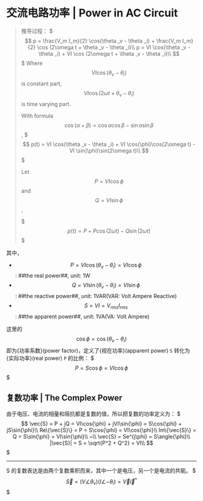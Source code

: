 # 交流电路功率 | Power in AC Circuit

> 推导过程：
> $$$
> p = \frac{V_m I_m}{2} \cos(\theta _v - \theta _i) + \frac{V_m I_m}{2} \cos (2\omega t + \theta _v - \theta _i)\\
> p = VI \cos(\theta _v - \theta _i) + VI \cos (2\omega t + \theta _v - \theta _i)\\
> $$$
> Where $$VI \cos(\theta _v - \theta _i)$$ is constant part, $$VI \cos (2\omega t + \theta _v - \theta _i)$$ is time varying part.
>
> With formula $$\cos(\alpha + \beta) = \cos{\alpha}\cos{\beta} - \sin{\alpha}\sin{\beta}$$,
> $$$
> p(t) = VI \cos(\theta _v - \theta _i) + VI \cos(\phi)\cos(2\omega t) - VI \sin(\phi)\sin(2\omega t)\\
> $$$
> 
> Let $$P = VI\cos{\phi}$$ and $$Q = VI\sin{\phi}$$,
> 
> $$$
> p(t) = P + P \cos(2\omega t) - Q \sin(2 \omega t)
> $$$

其中，
- $$P = VI\cos(\theta _v - \theta _i) = VI\cos{\phi}$$: ##the real power##, unit: 1W
- $$Q = VI\sin(\theta _v - \theta _i) = VI\sin{\phi}$$: ##the reactive power##, unit: 1VAR(VAR: Volt Ampere Reactive)
- $$S = VI = V_{rms}I_{rms}$$: ##the apparent power##, unit: 1VA(VA: Volt Ampere)

这里的 $$\cos{\phi} = \cos(\theta _v - \theta _i)$$ 即为{功率系数}(power factor)，定义了{视在功率}(apparent power) ``S`` 转化为{实际功率}(real power) ``P`` 的比例：
$$$
P = S\cos{\phi} = VI\cos{\phi}
$$$

## 复数功率 | The Complex Power

由于电压、电流的相量和阻抗都是复数的值，所以把复数的功率定义为：
$$$
\vec{S} = P + jQ = VI\cos{\phi} + jVI\sin{\phi} = S\cos{\phi} + jS\sin{\phi}\\
Re\{\vec{S}\} = P = S\cos{\phi} = VI\cos{\phi}\\
Im\{\vec{S}\} = Q = S\sin{\phi} = VI\sin{\phi}\\
~\\
\vec{S} = Se^{j\phi} = S\angle{\phi}\\
|\vec{S}| = S = \sqrt{P^2 + Q^2} = VI\\
$$$

- - -

S 的复数表达是由两个复数乘积而来，其中一个是电压，另一个是电流的共轭。
$$$
\vec{S} = (V\angle{\theta _v})(I\angle{-\theta _i}) = \vec{V}\vec{I}^*
$$$
